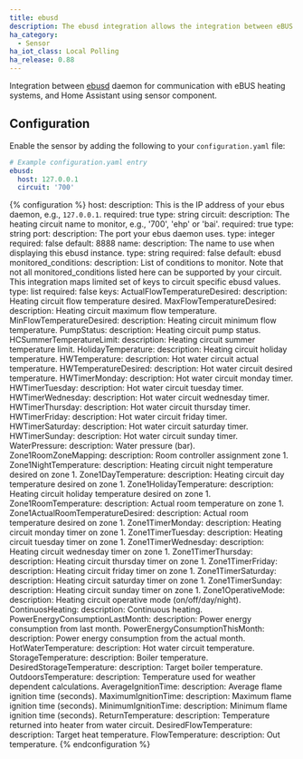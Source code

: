 ```yaml
---
title: ebusd
description: The ebusd integration allows the integration between eBUS heating system and Home Assistant.
ha_category:
  - Sensor
ha_iot_class: Local Polling
ha_release: 0.88
---
```


Integration between [ebusd](https://github.com/john30/ebusd/) daemon for communication with eBUS heating systems, and Home Assistant using sensor component.

## Configuration

Enable the sensor by adding the following to your `configuration.yaml` file:

```yaml
# Example configuration.yaml entry
ebusd:
  host: 127.0.0.1
  circuit: '700'
```

{% configuration %}
host:
  description: This is the IP address of your ebus daemon, e.g., `127.0.0.1`.
  required: true
  type: string
circuit:
  description: The heating circuit name to monitor, e.g., '700', 'ehp' or 'bai'.
  required: true
  type: string
port:
  description: The port your ebus daemon uses.
  type: integer
  required: false
  default: 8888
name:
  description: The name to use when displaying this ebusd instance.
  type: string
  required: false
  default: ebusd
monitored_conditions:
  description: List of conditions to monitor. Note that not all monitored_conditions listed here can be supported by your circuit. This integration maps limited set of keys to circuit specific ebusd values.
  type: list
  required: false
  keys:
    ActualFlowTemperatureDesired:
      description: Heating circuit flow temperature desired.
    MaxFlowTemperatureDesired:
      description: Heating circuit maximum flow temperature.
    MinFlowTemperatureDesired:
      description: Heating circuit minimum flow temperature.
    PumpStatus:
      description: Heating circuit pump status.
    HCSummerTemperatureLimit:
      description: Heating circuit summer temperature limit.
    HolidayTemperature:
      description: Heating circuit holiday temperature.
    HWTemperature:
      description: Hot water circuit actual temperature.
    HWTemperatureDesired:
      description: Hot water circuit desired temperature.
    HWTimerMonday:
      description: Hot water circuit monday timer.
    HWTimerTuesday:
      description: Hot water circuit tuesday timer.
    HWTimerWednesday:
      description: Hot water circuit wednesday timer.
    HWTimerThursday:
      description: Hot water circuit thursday timer.
    HWTimerFriday:
      description: Hot water circuit friday timer.
    HWTimerSaturday:
      description: Hot water circuit saturday timer.
    HWTimerSunday:
      description: Hot water circuit sunday timer.
    WaterPressure:
      description: Water pressure (bar).
    Zone1RoomZoneMapping:
      description: Room controller assignment zone 1.
    Zone1NightTemperature:
      description: Heating circuit night temperature desired on zone 1.
    Zone1DayTemperature:
      description: Heating circuit day temperature desired on zone 1.
    Zone1HolidayTemperature:
      description: Heating circuit holiday temperature desired on zone 1.
    Zone1RoomTemperature:
      description: Actual room temperature on zone 1.
    Zone1ActualRoomTemperatureDesired:
      description: Actual room temperature desired on zone 1.
    Zone1TimerMonday:
      description: Heating circuit monday timer on zone 1.
    Zone1TimerTuesday:
      description: Heating circuit tuesday timer on zone 1.
    Zone1TimerWednesday:
      description: Heating circuit wednesday timer on zone 1.
    Zone1TimerThursday:
      description: Heating circuit thursday timer on zone 1.
    Zone1TimerFriday:
      description: Heating circuit friday timer on zone 1.
    Zone1TimerSaturday:
      description: Heating circuit saturday timer on zone 1.
    Zone1TimerSunday:
      description: Heating circuit sunday timer on zone 1.
    Zone1OperativeMode:
      description: Heating circuit operative mode (on/off/day/night).
    ContinuosHeating:
      description: Continuous heating.
    PowerEnergyConsumptionLastMonth:
      description: Power energy consumption from last month.
    PowerEnergyConsumptionThisMonth:
      description: Power energy consumption from the actual month.
    HotWaterTemperature:
      description: Hot water circuit temperature.
    StorageTemperature:
      description: Boiler temperature.
    DesiredStorageTemperature:
      description: Target boiler temperature.
    OutdoorsTemperature:
      description: Temperature used for weather dependent calculations.
    AverageIgnitionTime:
      description: Average flame ignition time (seconds).
    MaximumIgnitionTime:
      description: Maximum flame ignition time (seconds).
    MinimumIgnitionTime:
      description: Minimum flame ignition time (seconds).
    ReturnTemperature:
      description: Temperature returned into heater from water circuit.
    DesiredFlowTemperature:
      description: Target heat temperature.
    FlowTemperature:
      description: Out temperature.
{% endconfiguration %}

